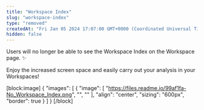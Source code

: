 ```yaml
---
title: "Workspace Index"
slug: "workspace-index"
type: "removed"
createdAt: "Fri Jan 05 2024 17:07:00 GMT+0000 (Coordinated Universal Time)"
hidden: false
---
```

Users will no longer be able to see the Workspace Index on the Workspace page. :sparkles:

Enjoy the increased screen space and easily carry out your analysis in your Workspaces!

[block:image]
{
  "images": [
    {
      "image": [
        "https://files.readme.io/99af1fa-No_Workspace_Index.png",
        "",
        ""
      ],
      "align": "center",
      "sizing": "600px",
      "border": true
    }
  ]
}
[/block]